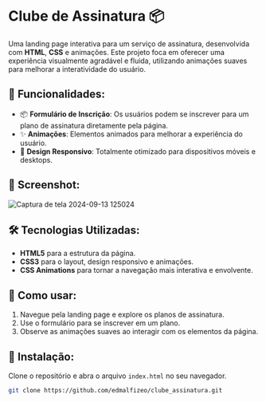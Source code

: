 # Clube de Assinatura 📦

Uma landing page interativa para um serviço de assinatura, desenvolvida com **HTML**, **CSS** e animações. Este projeto foca em oferecer uma experiência visualmente agradável e fluida, utilizando animações suaves para melhorar a interatividade do usuário.

## 🌟 Funcionalidades:
- 📦 **Formulário de Inscrição**: Os usuários podem se inscrever para um plano de assinatura diretamente pela página.
- ✨ **Animações**: Elementos animados para melhorar a experiência do usuário.
- 📱 **Design Responsivo**: Totalmente otimizado para dispositivos móveis e desktops.

## 📸 Screenshot:
![Captura de tela 2024-09-13 125024](https://github.com/user-attachments/assets/9e932a51-31df-4ac6-941a-fc0c38af4ab8)


## 🛠 Tecnologias Utilizadas:
- **HTML5** para a estrutura da página.
- **CSS3** para o layout, design responsivo e animações.
- **CSS Animations** para tornar a navegação mais interativa e envolvente.

## 🚀 Como usar:
1. Navegue pela landing page e explore os planos de assinatura.
2. Use o formulário para se inscrever em um plano.
3. Observe as animações suaves ao interagir com os elementos da página.

## 📂 Instalação:
Clone o repositório e abra o arquivo `index.html` no seu navegador.

```bash
git clone https://github.com/edmalfizeo/clube_assinatura.git
